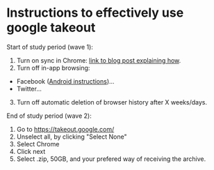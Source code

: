 # Instructions to effectively use google takeout

Start of study period (wave 1):
1. Turn on sync in Chrome: [link to blog post explaining how](https://www.techrepublic.com/article/how-to-manage-cross-device-syncing-in-chrome/).
2. Turn off in-app browsing:
  - Facebook ([Android instructions](https://www.technologyhint.com/disable-facebook-in-app-browser/))...
  - Twitter...
3. Turn off automatic deletion of browser history after X weeks/days.

End of study period (wave 2):
1. Go to https://takeout.google.com/
2. Unselect all, by clicking "Select None"
3. Select Chrome
4. Click next
5. Select .zip, 50GB, and your prefered way of receiving the archive.
